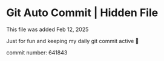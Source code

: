 # Git Auto Commit | Hidden File

This file was added Feb 12, 2025

Just for fun and keeping my daily git commit active 🤪

commit number: 641843
